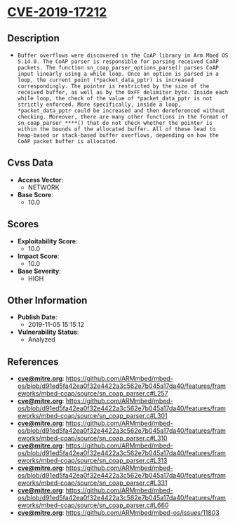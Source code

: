 
# [CVE-2019-17212](https://github.com/ARMmbed/mbed-os/blob/d91ed5fa42ea0f32e4422a3c562e7b045a17da40/features/frameworks/mbed-coap/source/sn_coap_parser.c#L257)

## Description

- `Buffer overflows were discovered in the CoAP library in Arm Mbed OS 5.14.0. The CoAP parser is responsible for parsing received CoAP packets. The function sn_coap_parser_options_parse() parses CoAP input linearly using a while loop. Once an option is parsed in a loop, the current point (*packet_data_pptr) is increased correspondingly. The pointer is restricted by the size of the received buffer, as well as by the 0xFF delimiter byte. Inside each while loop, the check of the value of *packet_data_pptr is not strictly enforced. More specifically, inside a loop, *packet_data_pptr could be increased and then dereferenced without checking. Moreover, there are many other functions in the format of sn_coap_parser_****() that do not check whether the pointer is within the bounds of the allocated buffer. All of these lead to heap-based or stack-based buffer overflows, depending on how the CoAP packet buffer is allocated.`

## Cvss Data

- **Access Vector**:
  - NETWORK
- **Base Score**:
  - 10.0

## Scores

- **Exploitability Score**:
  - 10.0
- **Impact Score**:
  - 10.0
- **Base Severity**:
  - HIGH

## Other Information

- **Publish Date**:
  - 2019-11-05 15:15:12
- **Vulnerability Status**:
  - Analyzed

## References

- **cve@mitre.org**: https://github.com/ARMmbed/mbed-os/blob/d91ed5fa42ea0f32e4422a3c562e7b045a17da40/features/frameworks/mbed-coap/source/sn_coap_parser.c#L257
- **cve@mitre.org**: https://github.com/ARMmbed/mbed-os/blob/d91ed5fa42ea0f32e4422a3c562e7b045a17da40/features/frameworks/mbed-coap/source/sn_coap_parser.c#L301
- **cve@mitre.org**: https://github.com/ARMmbed/mbed-os/blob/d91ed5fa42ea0f32e4422a3c562e7b045a17da40/features/frameworks/mbed-coap/source/sn_coap_parser.c#L310
- **cve@mitre.org**: https://github.com/ARMmbed/mbed-os/blob/d91ed5fa42ea0f32e4422a3c562e7b045a17da40/features/frameworks/mbed-coap/source/sn_coap_parser.c#L313
- **cve@mitre.org**: https://github.com/ARMmbed/mbed-os/blob/d91ed5fa42ea0f32e4422a3c562e7b045a17da40/features/frameworks/mbed-coap/source/sn_coap_parser.c#L331
- **cve@mitre.org**: https://github.com/ARMmbed/mbed-os/blob/d91ed5fa42ea0f32e4422a3c562e7b045a17da40/features/frameworks/mbed-coap/source/sn_coap_parser.c#L660
- **cve@mitre.org**: https://github.com/ARMmbed/mbed-os/issues/11803
